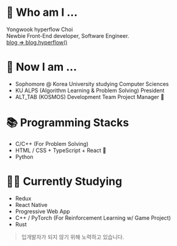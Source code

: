 # 🌱 Who am I ...
Yongwook hyperflow Choi  
Newbie Front-End developer, Software Engineer.  
[blog => blog.hyperflow()](https://hyperflow.dev)

# 🤔 Now I am ...
- Sophomore @ Korea University studying Computer Sciences
- KU ALPS (Algorithm Learning & Problem Solving) President
- ALT_TAB (KOSMOS) Development Team Project Manager 🚀

# 📚 Programming Stacks
- C/C++ (For Problem Solving)
- HTML / CSS + TypeScript + React 💖
- Python

# ✍🏼 Currently Studying
- Redux
- React Native
- Progressive Web App
- C++ / PyTorch (For Reinforcement Learning w/ Game Project)
- Rust

> 입개발자가 되지 않기 위해 노력하고 있습니다.
